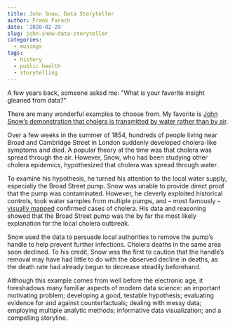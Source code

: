 ```yaml
---
title: John Snow, Data Storyteller
author: Frank Farach
date: '2020-02-29'
slug: john-snow-data-storyteller
categories:
  - musings
tags:
  - history
  - public health
  - storytelling
---
```

A few years back, someone asked me: "What is your favorite insight gleaned from data?"

There are many wonderful examples to choose from. My favorite is [John Snow’s demonstration that cholera is transmitted by water rather than by air](https://en.wikipedia.org/wiki/1854_Broad_Street_cholera_outbreak). 

Over a few weeks in the summer of 1854, hundreds of people living near Broad and Cambridge Street in London suddenly developed cholera-like symptoms and died. A popular theory at the time was that cholera was spread through the air. However, Snow, who had been studying other cholera epidemics, hypothesized that cholera was spread through water.

To examine his hypothesis, he turned his attention to the local water supply, especially the Broad Street pump. Snow was unable to provide direct proof that the pump was contaminated. However, he cleverly exploited historical controls, took water samples from multiple pumps, and – most famously – [visually mapped](https://matrix.msu.edu/~johnsnow/images/online_companion/chapter_images/fig12-5.jpg) confirmed cases of cholera. His data and reasoning showed that the Broad Street pump was the by far the most likely explanation for the local cholera outbreak.

Snow used the data to persuade local authorities to remove the pump’s handle to help prevent further infections. Cholera deaths in the same area soon declined. To his credit, Snow was the first to caution that the handle’s removal may have had little to do with the observed decline in deaths, as the death rate had already begun to decrease steadily beforehand.

Although this example comes from well before the electronic age, it foreshadows many familiar aspects of modern data science: an important motivating problem; developing a good, testable hypothesis; evaluating evidence for and against counterfactuals; dealing with messy data; employing multiple analytic methods; informative data visualization; and a compelling storyline.